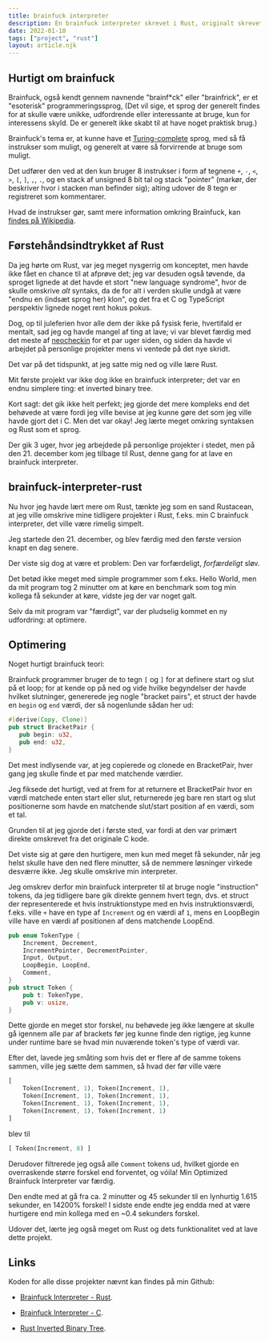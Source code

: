 ```yaml
---
title: brainfuck interpreter
description: En brainfuck interpreter skrevet i Rust, originalt skrevet i C.
date: 2022-01-10
tags: ["project", "rust"]
layout: article.njk
---
```


## Hurtigt om brainfuck

Brainfuck, også kendt gennem navnende "brainf\*ck" eller "brainfrick", er et "esoterisk" programmeringssprog, (Det vil sige, et sprog der generelt findes for at skulle være unikke, udfordrende eller interessante at bruge, kun for interessens skyld. De er generelt ikke skabt til at have noget praktisk brug.)

Brainfuck's tema er, at kunne have et [Turing-complete](https://en.wikipedia.org/wiki/Turing_completeness) sprog, med så få instrukser som muligt, og generelt at være så forvirrende at bruge som muligt.

Det udfører den ved at den kun bruger 8 instrukser i form af tegnene `+`, `-`, `<`, `>`, `[`, `]`, `,`, `.`, og en stack af unsigned 8 bit tal og stack "pointer" (markør, der beskriver hvor i stacken man befinder sig); alting udover de 8 tegn er registreret som kommentarer.

Hvad de instrukser gør, samt mere information omkring Brainfuck, kan [findes på Wikipedia](https://en.wikipedia.org/wiki/Brainfuck).

## Førstehåndsindtrykket af Rust

Da jeg hørte om Rust, var jeg meget nysgerrig om konceptet, men havde ikke fået en chance til at afprøve det; jeg var desuden også tøvende, da sproget lignede at det havde et stort "new language syndrome", hvor de skulle omskrive *alt* syntaks, da de for alt i verden skulle undgå at være "endnu en (indsæt sprog her) klon", og det fra et C og TypeScript perspektiv lignede noget rent hokus pokus.

Dog, op til juleferien hvor alle dem der ikke på fysisk ferie, hvertifald er mentalt, sad jeg og havde mangel af ting at lave; vi var blevet færdig med det meste af [neocheckin](/projects/neocheckin) for et par uger siden, og siden da havde vi arbejdet på personlige projekter mens vi ventede på det nye skridt.

Det var på det tidspunkt, at jeg satte mig ned og ville lære Rust.

Mit første projekt var ikke dog ikke en brainfuck interpreter; det var en endnu simplere ting: et inverted binary tree.

Kort sagt: det gik ikke helt perfekt; jeg gjorde det mere kompleks end det behøvede at være fordi jeg ville bevise at jeg kunne gøre det som jeg ville havde gjort det i C. Men det var okay! Jeg lærte meget omkring syntaksen og Rust som et sprog.

Der gik 3 uger, hvor jeg arbejdede på personlige projekter i stedet, men på den 21. december kom jeg tilbage til Rust, denne gang for at lave en brainfuck interpreter.

## brainfuck-interpreter-rust

Nu hvor jeg havde lært mere om Rust, tænkte jeg som en sand Rustacean, at jeg ville omskrive mine tidligere projekter i Rust, f.eks. min C brainfuck interpreter, det ville være rimelig simpelt.

Jeg startede den 21. december, og blev færdig med den første version knapt en dag senere.

Der viste sig dog at være et problem: Den var forfærdeligt, *forfærdeligt* sløv.

Det betød ikke meget med simple programmer som f.eks. Hello World, men da mit program tog 2 minutter om at køre en benchmark som tog min kollega få sekunder at køre, vidste jeg der var noget galt.

Selv da mit program var "færdigt", var der pludselig kommet en ny udfordring: at optimere.

## Optimering

Noget hurtigt brainfuck teori:

Brainfuck programmer bruger de to tegn `[` og `]` for at definere start og slut på et loop; for at kende op på ned og vide hvilke begyndelser der havde hvilket slutninger, genererede jeg nogle "bracket pairs", et struct der havde en `begin` og `end` værdi, der så nogenlunde sådan her ud:

```rust
#[derive(Copy, Clone)]
pub struct BracketPair {
   pub begin: u32,
   pub end: u32,
}
```
Det mest indlysende var, at jeg copierede og clonede en BracketPair, hver gang jeg skulle finde et par med matchende værdier.

Jeg fiksede det hurtigt, ved at frem for at returnere et BracketPair hvor en værdi matchede enten start eller slut, returnerede jeg bare ren start og slut positionerne som havde en matchende slut/start position af en værdi, som et tal.

Grunden til at jeg gjorde det i første sted, var fordi at den var primært direkte omskrevet fra det originale C kode.

Det viste sig at gøre den hurtigere, men kun med meget få sekunder, når jeg helst skulle have den ned flere minutter, så de nemmere løsninger virkede desværre ikke. Jeg skulle omskrive min interpreter.

Jeg omskrev derfor min brainfuck interpreter til at bruge nogle "instruction" tokens, da jeg tidligere bare gik direkte gennem hvert tegn, dvs. et struct der representerede et hvis instruktionstype med en hvis instruktionsværdi, f.eks. ville `+` have en type af `Increment` og en værdi af `1`, mens en LoopBegin ville have en værdi af positionen af dens matchende LoopEnd.

```rust
pub enum TokenType {
    Increment, Decrement,
    IncrementPointer, DecrementPointer,
    Input, Output,
    LoopBegin, LoopEnd,
    Comment,
}
pub struct Token {
    pub t: TokenType,
    pub v: usize,
}
```

Dette gjorde en meget stor forskel, nu behøvede jeg ikke længere at skulle gå igennem alle par af brackets før jeg kunne finde den rigtige, jeg kunne under runtime bare se hvad min nuværende token's type of værdi var.

Efter det, lavede jeg småting som hvis det er flere af de samme tokens sammen, ville jeg sætte dem sammen, så hvad der før ville være
```rust
[ 
    Token(Increment, 1), Token(Increment, 1), 
    Token(Increment, 1), Token(Increment, 1), 
    Token(Increment, 1), Token(Increment, 1), 
    Token(Increment, 1), Token(Increment, 1)
]
```
blev til
```rust
[ Token(Increment, 8) ]
```

Derudover filtrerede jeg også alle `Comment` tokens ud, hvilket gjorde en overraskende større forskel end forventet, og vóila! Min Optimized Brainfuck Interpreter var færdig.

Den endte med at gå fra ca. 2 minutter og 45 sekunder til en lynhurtig 1.615 sekunder, en 14200% forskel! I sidste ende endte jeg endda med at være hurtigere end min kollega med en ~0.4 sekunders forskel.

Udover det, lærte jeg også meget om Rust og dets funktionalitet ved at lave dette projekt.

## Links

Koden for alle disse projekter nævnt kan findes på min Github:

- [Brainfuck Interpreter - Rust](https://github.com/camper0008/brainfuck-interpreter-rust).

- [Brainfuck Interpreter - C](https://github.com/camper0008/brainfuck-interpreter-c).

- [Rust Inverted Binary Tree](https://github.com/camper0008/inverted-binary-tree-rust).
